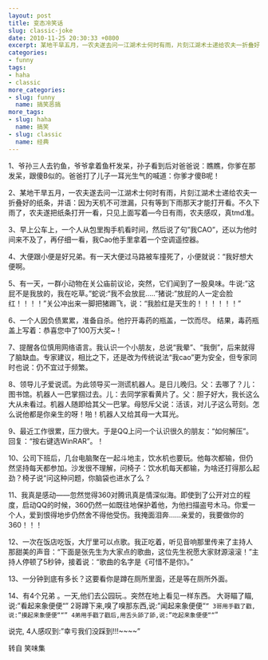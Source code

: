 ```yaml
---
layout: post
title: 变态冷笑话
slug: classic-joke
date: 2010-11-25 20:30:33 +0800
excerpt: 某地干旱五月，一农夫遂去问一江湖术士何时有雨，片刻江湖术士递给农夫一折叠好的纸条，并语：因为天机不可泄漏，只有等到下雨那天才能打开看。不久下雨了，农夫遂把纸条打开一看，只见上面写着—今日有雨，农夫感叹，真tmd准
categories:
- funny
tags:
- haha
- classic
more_categories:
- slug: funny
  name: 搞笑恶搞
more_tags:
- slug: haha
  name: 搞笑
- slug: classic
  name: 经典
---
```


1、爷孙三人去钓鱼，爷爷拿着鱼杆发呆，孙子看到后对爸爸说：瞧瞧，你爹在那发呆，跟傻B似的。爸爸打了儿子一耳光生气的喊道：你爹才傻B呢！


2、某地干旱五月，一农夫遂去问一江湖术士何时有雨，片刻江湖术士递给农夫一折叠好的纸条，并语：因为天机不可泄漏，只有等到下雨那天才能打开看。不久下雨了，农夫遂把纸条打开一看，只见上面写着—今日有雨，农夫感叹，真tmd准。


3、早上公车上，一个人从包里掏手机看时间，然后说了句”我CAO”，还以为他时间来不及了，再仔细一看，我Cao他手里拿着一个空调遥控器。

4、大便跟小便是好兄弟。有一天大便过马路被车撞死了，小便就说：“我好想大便啊。


5、有一天，一群小动物在关公庙前议论，突然，它们闻到了一股臭味。牛说:”这屁不是我放的，我在吃草。”蛇说:“我不会放屁…..”猪说:”放屁的人一定会脸红！！！！”关公冲出来一脚把猪踢飞，说：“我脸红是天生的！！！！！！”


6、一个人因负债累累，准备自杀。他拧开毒药的瓶盖，一饮而尽。 结果，毒药瓶盖上写着：恭喜您中了100万大奖~！

7、提醒各位慎用网络语言。我认识一个小朋友，总说“我晕”、“我倒”，后来就得了脑缺血。专家建议，相比之下，还是改为传统说法“我cao”更为安全，但专家同时也说：仍不宜过于频繁。


8、领导儿子爱说谎。为此领导买一测谎机器人。是日儿晚归。父：去哪了？儿：图书馆。机器人一巴掌掴过去。儿：去同学家看黄片了。父：胆子好大，我长这么大从未看过。机器人随即给其父一巴掌。母怒斥父说：活该，对儿子这么苛刻。怎么说他都是你亲生的呀！啪！机器人又给其母一大耳光。


9、最近工作很累，压力很大。于是QQ上问一个认识很久的朋友：“如何解压”。回复：“按右键选WinRAR”。！


10、公司下班后，几台电脑聚在一起斗地主，饮水机也要玩。他每次都输，但仍然坚持每天都参加。沙发很不理解，问椅子：饮水机每天都输，为啥还打得那么起劲？椅子说“问这种问题，你脑袋也进水了么？


11、我真是感动——忽然觉得360对腾讯真是情深似海。即使到了公开对立的程度，启动QQ的时候，360仍然一如既往地保护着他，为他扫描盗号木马。你爱一个人，爱到恨得地步仍然舍不得他受伤。我掩面泪奔……亲爱的，我要做你的360！！！


12、一次在饭店吃饭，大厅里可以点歌。我正吃着，听见音响那里传来了主持人那甜美的声音：“下面是张先生为大家点的歌曲，这位先生祝愿大家财源滚滚！”主持人停顿了5秒钟，接着说：“歌曲的名字是《可惜不是你》。”


13、一分钟到底有多长？这要看你是蹲在厕所里面，还是等在厕所外面。


14、有4个兄弟 。一天,他们去公园玩.。突然在地上看见一样东西。 大哥瞄了瞄,说:”看起来象便便“” 2哥蹲下来,嗅了嗅那东西,说:”闻起来象便便“`” 3哥用手戳了戳,说:”摸起来象便便““” 4弟用手戳了戳后,用舌头舔了舔,说:”吃起来象便便““`”

说完, 4人感叹到:”幸亏我们没踩到!!!~~~~”

转自 笑味集

